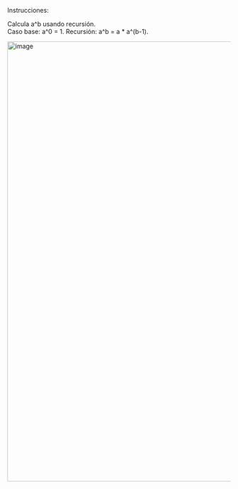 Instrucciones:

Calcula a^b usando recursión.  
Caso base: a^0 = 1.
Recursión: a^b = a * a^(b-1).

<img width="1279" height="992" alt="image" src="https://github.com/user-attachments/assets/9dd91d9d-8f9c-4d68-9945-eb356f8eda4c" />
